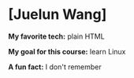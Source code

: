 # [Juelun Wang]

**My favorite tech:** plain HTML

**My goal for this course:** learn Linux

**A fun fact:** I don't remember
